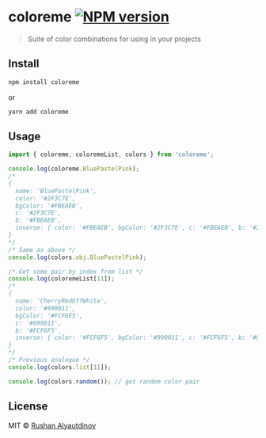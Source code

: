 # coloreme [![NPM version][npm-image]][npm-url]

> Suite of color combinations for using in your projects

## Install

```sh
npm install coloreme
```

or

```sh
yarn add coloreme
```

## Usage

```javascript
import { coloreme, coloremeList, colors } from 'coloreme';

console.log(coloreme.BluePastelPink);
/*
{
  name: 'BluePastelPink',
  color: '#2F3C7E',
  bgColor: '#FBEAEB',
  c: '#2F3C7E',
  b: '#FBEAEB',
  inverse: { color: '#FBEAEB', bgColor: '#2F3C7E', c: '#FBEAEB', b: '#2F3C7E' }
}
*/
/* Same as above */
console.log(colors.obj.BluePastelPink);

/* Get some pair by index from list */
console.log(coloremeList[11]);
/*
{
  name: 'CherryRedOffWhite',
  color: '#990011',
  bgColor: '#FCF6F5',
  c: '#990011',
  b: '#FCF6F5',
  inverse: { color: '#FCF6F5', bgColor: '#990011', c: '#FCF6F5', b: '#990011' }
}
*/
/* Previous analogue */
console.log(colors.list[11]);

console.log(colors.random()); // get random color pair
```

## License

MIT © [Rushan Alyautdinov](https://github.com/akgondber)

[npm-image]: https://img.shields.io/npm/v/coloreme.svg?style=flat
[npm-url]: https://npmjs.org/package/coloreme
